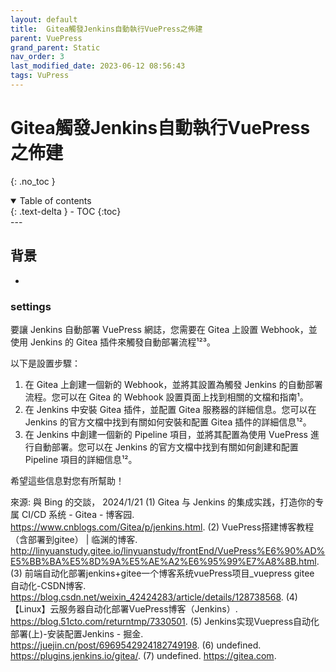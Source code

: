 ```yaml
---
layout: default
title:  Gitea觸發Jenkins自動執行VuePress之佈建
parent: VuePress
grand_parent: Static
nav_order: 3
last_modified_date: 2023-06-12 08:56:43
tags: VuPress
---
```


# Gitea觸發Jenkins自動執行VuePress之佈建
{: .no_toc }

<details open markdown="block">
  <summary>
    Table of contents
  </summary>
  {: .text-delta }
- TOC
{:toc}
</details>
---

## 背景

-

### settings

要讓 Jenkins 自動部署 VuePress 網誌，您需要在 Gitea 上設置 Webhook，並使用 Jenkins 的 Gitea 插件來觸發自動部署流程¹²³。

以下是設置步驟：

1. 在 Gitea 上創建一個新的 Webhook，並將其設置為觸發 Jenkins 的自動部署流程。您可以在 Gitea 的 Webhook 設置頁面上找到相關的文檔和指南¹。
2. 在 Jenkins 中安裝 Gitea 插件，並配置 Gitea 服務器的詳細信息。您可以在 Jenkins 的官方文檔中找到有關如何安裝和配置 Gitea 插件的詳細信息¹²。
3. 在 Jenkins 中創建一個新的 Pipeline 項目，並將其配置為使用 VuePress 進行自動部署。您可以在 Jenkins 的官方文檔中找到有關如何創建和配置 Pipeline 項目的詳細信息¹²。

希望這些信息對您有所幫助！

來源: 與 Bing 的交談， 2024/1/21
(1) Gitea 与 Jenkins 的集成实践，打造你的专属 CI/CD 系统 - Gitea - 博客园. https://www.cnblogs.com/Gitea/p/jenkins.html.
(2) VuePress搭建博客教程（含部署到gitee） | 临渊的博客. http://linyuanstudy.gitee.io/linyuanstudy/frontEnd/VuePress%E6%90%AD%E5%BB%BA%E5%8D%9A%E5%AE%A2%E6%95%99%E7%A8%8B.html.
(3) 前端自动化部署jenkins+gitee一个博客系统vuePress项目_vuepress gitee 自动化-CSDN博客. https://blog.csdn.net/weixin_42424283/article/details/128738568.
(4) 【Linux】云服务器自动化部署VuePress博客（Jenkins）. https://blog.51cto.com/returntmp/7330501.
(5) Jenkins实现Vuepress自动化部署(上)-安装配置Jenkins - 掘金. https://juejin.cn/post/6969542924182749198.
(6) undefined. https://plugins.jenkins.io/gitea/.
(7) undefined. https://gitea.com.
